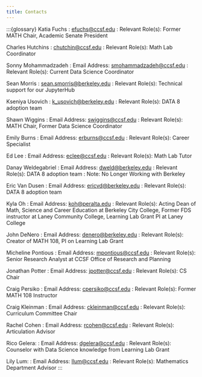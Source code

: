 ```yaml
---
title: Contacts
---
```


:::{glossary}
Katia Fuchs
: efuchs@ccsf.edu
: Relevant Role(s): Former MATH Chair, Academic Senate President

Charles Hutchins
: chutchin@ccsf.edu
: Relevant Role(s): Math Lab Coordinator

Sonny Mohammadzadeh
: Email Address: smohammadzadeh@ccsf.edu
: Relevant Role(s): Current Data Science Coordinator

Sean Morris
: sean.smorris@berkeley.edu
: Relevant Role(s): Technical support for our JupyterHub

Kseniya Usovich
: k_usovich@berkeley.edu
: Relevant Role(s): DATA 8 adoption team

Shawn Wiggins
: Email Address: swiggins@ccsf.edu
: Relevant Role(s): MATH Chair, Former Data Science Coordinator

Emily Burns
: Email Address: erburns@ccsf.edu
: Relevant Role(s): Career Specialist

Ed Lee
: Email Address: eclee@ccsf.edu
: Relevant Role(s): Math Lab Tutor

Danay Weldegabriel
: Email Address: dweld@berkeley.edu
: Relevant Role(s): DATA 8 adoption team
: Note: No Longer Working with Berkeley

Eric Van Dusen
: Email Address: ericvd@berkeley.edu
: Relevant Role(s): DATA 8 adoption team

Kyla Oh
: Email Address: koh@peralta.edu
: Relevant Role(s): Acting Dean of Math, Science and Career Education at Berkeley City College, Former FDS instructor at Laney Community College, Learning Lab Grant PI at Laney College

John DeNero
: Email Address: denero@berkeley.edu
: Relevant Role(s): Creator of MATH 108, PI on Learning Lab Grant

Micheline Pontious
: Email Address: mpontious@ccsf.edu
: Relevant Role(s): Senior Research Analyst at CCSF Office of Research and Planning

Jonathan Potter
: Email Address: jpotter@ccsf.edu
: Relevant Role(s): CS Chair

Craig Persiko
: Email Address: cpersiko@ccsf.edu
: Relevant Role(s): Former MATH 108 Instructor

Craig Kleinman
: Email Address: ckleinman@ccsf.edu
: Relevant Role(s): Curriculum Committee Chair

Rachel Cohen
: Email Address: rcohen@ccsf.edu
: Relevant Role(s): Articulation Advisor

Rico Gelera: 
: Email Address: dgelera@ccsf.edu
: Relevant Role(s): Counselor with Data Science knowledge from Learning Lab Grant

Lily Lum:
: Email Address: llum@ccsf.edu
: Relevant Role(s): Mathematics Department Advisor
:::
